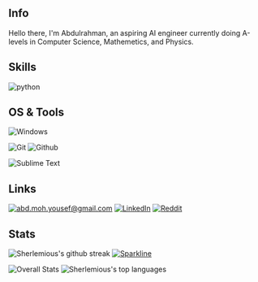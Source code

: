 ## Info

Hello there, I'm Abdulrahman, an aspiring AI engineer currently doing A-levels in Computer Science, Mathemetics, and Physics.

## Skills

![python](https://img.shields.io/badge/python-★★★-lightgrey?labelColor=3776AB&logo=Python&style=for-the-badge&logoColor=white)

## OS & Tools

![Windows](https://img.shields.io/badge/Windows-★★★★★-lightblue?labelColor=3776AB&logo=Windows&style=for-the-badge&logoColor=white)

![Git](https://img.shields.io/badge/-Git-F05032?logo=Git&style=for-the-badge&logoColor=white)
![Github](https://img.shields.io/badge/-Github-181717?logo=Github&style=for-the-badge&logoColor=white)

![Sublime Text](https://img.shields.io/badge/sublime-text-3-★★★★★lightbrown?labelColor=F7DF1E&logo=Sublime-text&style=for-the-badge&logoColor=black)




## Links

<a href="mailto:abd.moh.yousef@gmail.com">![abd.moh.yousef@gmail.com](https://img.shields.io/badge/Gmail-D14836?style=for-the-badge&logo=gmail&logoColor=white)</a>
[![LinkedIn](https://img.shields.io/badge/-LinkedIn-0077B5?style=for-the-badge&logo=LinkedIn&logoColor=white)](https://www.linkedin.com/in/Sherlemious)
[![Reddit](https://img.shields.io/badge/Reddit-FF4500?style=for-the-badge&logo=reddit&logoColor=white)](reddit.com/u/sherlemious)

## Stats

![Sherlemious's github streak](https://github-readme-streak-stats.herokuapp.com/?user=Sherlemious&theme=blue-green)
[![Sparkline](https://stars.medv.io/Naereen/badges.svg)](https://stars.medv.io/Sherlemious/badges)

![Overall Stats](https://github-readme-stats.vercel.app/api?username=Sherlemious&count_private=false&show_icons=true&hide=contribs&theme=merko)
![Sherlemious's top languages](https://github-readme-stats.vercel.app/api/top-langs/?username=Sherlemious&theme=blue-green)



